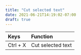 ```yaml
---
title: "Cut selected text"
date: 2021-06-21T14:19:02-07:00
draft: true
---
```


| Keys                                      | Function                                               |
|:------------------------------------------|:-------------------------------------------------------|
| Ctrl + X 	                                | Cut selected text                                      |